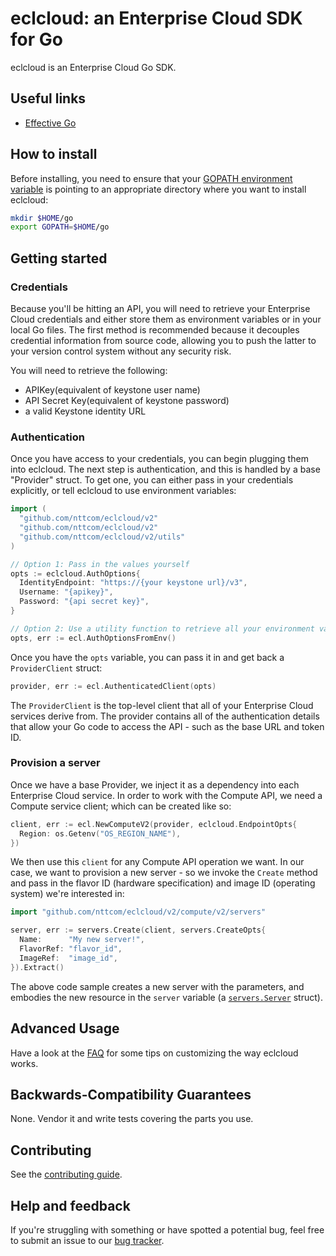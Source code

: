 # eclcloud: an Enterprise Cloud SDK for Go

eclcloud is an Enterprise Cloud Go SDK.

## Useful links

* [Effective Go](https://golang.org/doc/effective_go.html)

## How to install

Before installing, you need to ensure that your [GOPATH environment variable](https://golang.org/doc/code.html#GOPATH)
is pointing to an appropriate directory where you want to install eclcloud:

```bash
mkdir $HOME/go
export GOPATH=$HOME/go
```

## Getting started

### Credentials

Because you'll be hitting an API, you will need to retrieve your Enterprise Cloud credentials and either store them as environment variables or in your local Go
files. The first method is recommended because it decouples credential
information from source code, allowing you to push the latter to your version
control system without any security risk.

You will need to retrieve the following:

* APIKey(equivalent of keystone user name)
* API Secret Key(equivalent of keystone password)
* a valid Keystone identity URL

### Authentication

Once you have access to your credentials, you can begin plugging them into
eclcloud. The next step is authentication, and this is handled by a base
"Provider" struct. To get one, you can either pass in your credentials
explicitly, or tell eclcloud to use environment variables:

```go
import (
  "github.com/nttcom/eclcloud/v2"
  "github.com/nttcom/eclcloud/v2"
  "github.com/nttcom/eclcloud/v2/utils"
)

// Option 1: Pass in the values yourself
opts := eclcloud.AuthOptions{
  IdentityEndpoint: "https://{your keystone url}/v3",
  Username: "{apikey}",
  Password: "{api secret key}",
}

// Option 2: Use a utility function to retrieve all your environment variables
opts, err := ecl.AuthOptionsFromEnv()
```

Once you have the `opts` variable, you can pass it in and get back a
`ProviderClient` struct:

```go
provider, err := ecl.AuthenticatedClient(opts)
```

The `ProviderClient` is the top-level client that all of your Enterprise Cloud services derive from. The provider contains all of the authentication details that allow
your Go code to access the API - such as the base URL and token ID.

### Provision a server

Once we have a base Provider, we inject it as a dependency into each Enterprise Cloud service. In order to work with the Compute API, we need a Compute service client; which can be created like so:

```go
client, err := ecl.NewComputeV2(provider, eclcloud.EndpointOpts{
  Region: os.Getenv("OS_REGION_NAME"),
})
```

We then use this `client` for any Compute API operation we want. In our case,
we want to provision a new server - so we invoke the `Create` method and pass
in the flavor ID (hardware specification) and image ID (operating system) we're
interested in:

```go
import "github.com/nttcom/eclcloud/v2/compute/v2/servers"

server, err := servers.Create(client, servers.CreateOpts{
  Name:      "My new server!",
  FlavorRef: "flavor_id",
  ImageRef:  "image_id",
}).Extract()
```

The above code sample creates a new server with the parameters, and embodies the
new resource in the `server` variable (a
[`servers.Server`](http://godoc.org/github.com/nttcom/eclcloud) struct).

## Advanced Usage

Have a look at the [FAQ](./docs/FAQ.md) for some tips on customizing the way eclcloud works.

## Backwards-Compatibility Guarantees

None. Vendor it and write tests covering the parts you use.

## Contributing

See the [contributing guide](./.github/CONTRIBUTING.md).

## Help and feedback

If you're struggling with something or have spotted a potential bug, feel free to submit an issue to our [bug tracker](https://github.com/nttcom/eclcloud/issues).
